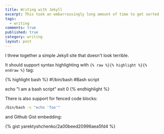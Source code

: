 ```yaml
---
title: Writing with Jekyll
excerpt: This took an embarrassingly long amount of time to get sorted
tags: 
  - writing
comments: true
published: true
category: writing
layout: post
---
```



I threw together a simple Jekyll site that doesn't look terrible.

It should support syntax highlighting with `{% raw %}{% highlight %}{% endraw %}` tag:

{% highlight bash %}
#!/bin/bash
#Bash script

echo "I am a bash script"
exit 0
{% endhighlight %}

There is also support for fenced code blocks:
~~~bash
/bin/bash -c "echo 'foo'"
~~~

and Github Gist embedding:

{% gist yarektyshchenko/2a00beed20996aea5fd4 %}
